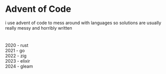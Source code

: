 # Advent of Code
i use advent of code to mess around with languages so solutions are usually really messy and horribly written
#

2020 - rust  
2021 - go  
2022 - zig  
2023 - elixir  
2024 - gleam  